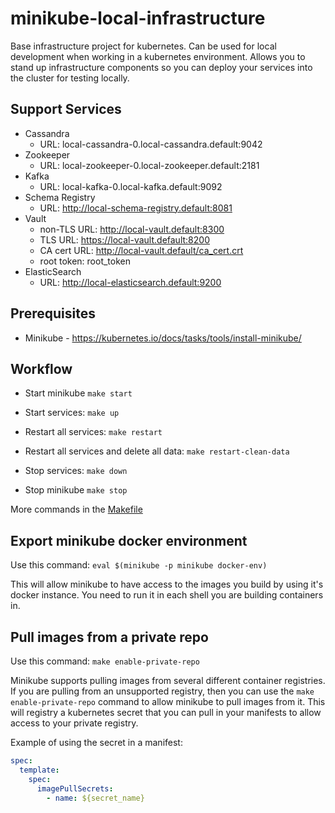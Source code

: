 # minikube-local-infrastructure

Base infrastructure project for kubernetes. Can be used for local development when 
working in a kubernetes environment. Allows you to stand up infrastructure components 
so you can deploy your services into the cluster for testing locally.

## Support Services

- Cassandra 
    - URL: local-cassandra-0.local-cassandra.default:9042
- Zookeeper 
    - URL: local-zookeeper-0.local-zookeeper.default:2181
- Kafka 
    - URL: local-kafka-0.local-kafka.default:9092
- Schema Registry 
    - URL: http://local-schema-registry.default:8081
- Vault 
    - non-TLS URL: http://local-vault.default:8300
    - TLS URL: https://local-vault.default:8200
    - CA cert URL: http://local-vault.default/ca_cert.crt
    - root token: root_token
- ElasticSearch 
    - URL: http://local-elasticsearch.default:9200

## Prerequisites

- Minikube - https://kubernetes.io/docs/tasks/tools/install-minikube/

## Workflow

- Start minikube `make start`

- Start services: `make up`

- Restart all services: `make restart`

- Restart all services and delete all data: `make restart-clean-data`

- Stop services: `make down`

- Stop minikube `make stop`

More commands in the [Makefile](Makefile)

## Export minikube docker environment

Use this command: `eval $(minikube -p minikube docker-env)`

This will allow minikube to have access to the images you build by using it's docker instance.
You need to run it in each shell you are building containers in.

## Pull images from a private repo

Use this command: `make enable-private-repo`

Minikube supports pulling images from several different container registries. If you are pulling 
from an unsupported registry, then you can use the `make enable-private-repo` command to allow 
minikube to pull images from it. This will registry a kubernetes secret that you can pull in your
manifests to allow access to your private registry.

Example of using the secret in a manifest:
```yaml
spec:
  template:
    spec:
      imagePullSecrets:
        - name: ${secret_name}
```
